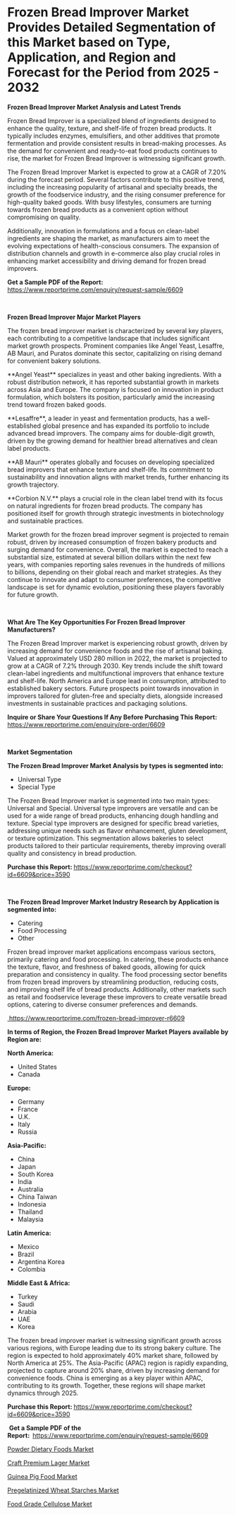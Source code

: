 <p><h1>Frozen Bread Improver Market Provides Detailed Segmentation of this Market based on Type, Application, and Region and Forecast for the Period from 2025 - 2032</h1></p><p><strong>Frozen Bread Improver Market Analysis and Latest Trends</strong></p>
<p><p>Frozen Bread Improver is a specialized blend of ingredients designed to enhance the quality, texture, and shelf-life of frozen bread products. It typically includes enzymes, emulsifiers, and other additives that promote fermentation and provide consistent results in bread-making processes. As the demand for convenient and ready-to-eat food products continues to rise, the market for Frozen Bread Improver is witnessing significant growth.</p><p>The Frozen Bread Improver Market is expected to grow at a CAGR of 7.20% during the forecast period. Several factors contribute to this positive trend, including the increasing popularity of artisanal and specialty breads, the growth of the foodservice industry, and the rising consumer preference for high-quality baked goods. With busy lifestyles, consumers are turning towards frozen bread products as a convenient option without compromising on quality.</p><p>Additionally, innovation in formulations and a focus on clean-label ingredients are shaping the market, as manufacturers aim to meet the evolving expectations of health-conscious consumers. The expansion of distribution channels and growth in e-commerce also play crucial roles in enhancing market accessibility and driving demand for frozen bread improvers.</p></p>
<p><strong>Get a Sample PDF of the Report:&nbsp;</strong> <a href="https://www.reportprime.com/enquiry/request-sample/6609?utm_campaign=1088&utm_medium=2&utm_source=Github&utm_content=ia&utm_term=19032025&utm_id=frozen-bread-improver">https://www.reportprime.com/enquiry/request-sample/6609</a></p>
<p>&nbsp;</p>
<p><strong>Frozen Bread Improver Major Market Players</strong></p>
<p><p>The frozen bread improver market is characterized by several key players, each contributing to a competitive landscape that includes significant market growth prospects. Prominent companies like Angel Yeast, Lesaffre, AB Mauri, and Puratos dominate this sector, capitalizing on rising demand for convenient bakery solutions.</p><p>**Angel Yeast** specializes in yeast and other baking ingredients. With a robust distribution network, it has reported substantial growth in markets across Asia and Europe. The company is focused on innovation in product formulation, which bolsters its position, particularly amid the increasing trend toward frozen baked goods.</p><p>**Lesaffre**, a leader in yeast and fermentation products, has a well-established global presence and has expanded its portfolio to include advanced bread improvers. The company aims for double-digit growth, driven by the growing demand for healthier bread alternatives and clean label products. </p><p>**AB Mauri** operates globally and focuses on developing specialized bread improvers that enhance texture and shelf-life. Its commitment to sustainability and innovation aligns with market trends, further enhancing its growth trajectory.</p><p>**Corbion N.V.** plays a crucial role in the clean label trend with its focus on natural ingredients for frozen bread products. The company has positioned itself for growth through strategic investments in biotechnology and sustainable practices.</p><p>Market growth for the frozen bread improver segment is projected to remain robust, driven by increased consumption of frozen bakery products and surging demand for convenience. Overall, the market is expected to reach a substantial size, estimated at several billion dollars within the next few years, with companies reporting sales revenues in the hundreds of millions to billions, depending on their global reach and market strategies. As they continue to innovate and adapt to consumer preferences, the competitive landscape is set for dynamic evolution, positioning these players favorably for future growth.</p></p>
<p>&nbsp;</p>
<p><strong>What Are The Key Opportunities For Frozen Bread Improver Manufacturers?</strong></p>
<p><p>The Frozen Bread Improver market is experiencing robust growth, driven by increasing demand for convenience foods and the rise of artisanal baking. Valued at approximately USD 280 million in 2022, the market is projected to grow at a CAGR of 7.2% through 2030. Key trends include the shift toward clean-label ingredients and multifunctional improvers that enhance texture and shelf-life. North America and Europe lead in consumption, attributed to established bakery sectors. Future prospects point towards innovation in improvers tailored for gluten-free and specialty diets, alongside increased investments in sustainable practices and packaging solutions.</p></p>
<p><strong>Inquire or Share Your Questions If Any Before Purchasing This Report:</strong> <a href="https://www.reportprime.com/enquiry/pre-order/6609?utm_campaign=1088&utm_medium=2&utm_source=Github&utm_content=ia&utm_term=19032025&utm_id=frozen-bread-improver">https://www.reportprime.com/enquiry/pre-order/6609</a></p>
<p>&nbsp;</p>
<p><strong>Market Segmentation</strong></p>
<p><strong>The Frozen Bread Improver Market Analysis by types is segmented into:</strong></p>
<p><ul><li>Universal Type</li><li>Special Type</li></ul></p>
<p><p>The Frozen Bread Improver market is segmented into two main types: Universal and Special. Universal type improvers are versatile and can be used for a wide range of bread products, enhancing dough handling and texture. Special type improvers are designed for specific bread varieties, addressing unique needs such as flavor enhancement, gluten development, or texture optimization. This segmentation allows bakeries to select products tailored to their particular requirements, thereby improving overall quality and consistency in bread production.</p></p>
<p><strong>Purchase this Report:&nbsp;</strong><a href="https://www.reportprime.com/checkout?id=6609&price=3590&utm_campaign=1088&utm_medium=2&utm_source=Github&utm_content=ia&utm_term=19032025&utm_id=frozen-bread-improver">https://www.reportprime.com/checkout?id=6609&price=3590</a></p>
<p>&nbsp;</p>
<p><strong>The Frozen Bread Improver Market Industry Research by Application is segmented into:</strong></p>
<p><ul><li>Catering</li><li>Food Processing</li><li>Other</li></ul></p>
<p><p>Frozen bread improver market applications encompass various sectors, primarily catering and food processing. In catering, these products enhance the texture, flavor, and freshness of baked goods, allowing for quick preparation and consistency in quality. The food processing sector benefits from frozen bread improvers by streamlining production, reducing costs, and improving shelf life of bread products. Additionally, other markets such as retail and foodservice leverage these improvers to create versatile bread options, catering to diverse consumer preferences and demands.</p></p>
<p><a href="https://www.reportprime.com/frozen-bread-improver-r6609?utm_campaign=1088&utm_medium=2&utm_source=Github&utm_content=ia&utm_term=19032025&utm_id=frozen-bread-improver">&nbsp;https://www.reportprime.com/frozen-bread-improver-r6609</a></p>
<p><strong>In terms of Region, the Frozen Bread Improver Market Players available by Region are:</strong></p>
<p>
    <p> <strong> North America: </strong>
        <ul>
            <li>United States</li>
            <li>Canada</li>
        </ul>
        </p> 
    <p> <strong> Europe: </strong>
        <ul>
            <li>Germany</li>
            <li>France</li>
            <li>U.K.</li>
            <li>Italy</li>
            <li>Russia</li>
        </ul>
        </p> 
    <p> <strong> Asia-Pacific: </strong>
        <ul>
            <li>China</li>
            <li>Japan</li>
            <li>South Korea</li>
            <li>India</li>
            <li>Australia</li>
            <li>China Taiwan</li>
            <li>Indonesia</li>
            <li>Thailand</li>
            <li>Malaysia</li>
        </ul>
        </p> 
    <p> <strong> Latin America: </strong>
        <ul>
            <li>Mexico</li>
            <li>Brazil</li>
            <li>Argentina Korea</li>
            <li>Colombia</li>
        </ul>
        </p> 
    <p> <strong> Middle East & Africa: </strong>
        <ul>
            <li>Turkey</li>
            <li>Saudi</li>
            <li>Arabia</li>
            <li>UAE</li>
            <li>Korea</li>
        </ul>
    </p>
    </p>
<p><p>The frozen bread improver market is witnessing significant growth across various regions, with Europe leading due to its strong bakery culture. The region is expected to hold approximately 40% market share, followed by North America at 25%. The Asia-Pacific (APAC) region is rapidly expanding, projected to capture around 20% share, driven by increasing demand for convenience foods. China is emerging as a key player within APAC, contributing to its growth. Together, these regions will shape market dynamics through 2025.</p></p>
<p><strong>Purchase this Report: </strong><a href="https://www.reportprime.com/checkout?id=6609&price=3590&utm_campaign=1088&utm_medium=2&utm_source=Github&utm_content=ia&utm_term=19032025&utm_id=frozen-bread-improver">https://www.reportprime.com/checkout?id=6609&price=3590</a></p>
<p>&nbsp;<strong>Get a Sample PDF of the Report:&nbsp;&nbsp;</strong><a href="https://www.reportprime.com/enquiry/request-sample/6609?utm_campaign=1088&utm_medium=2&utm_source=Github&utm_content=ia&utm_term=19032025&utm_id=frozen-bread-improver">https://www.reportprime.com/enquiry/request-sample/6609</a></p>
<p><strong></strong></p>
<p><p><a href="https://github.com/oduorsarath9/Market-Research-Report-List-1/blob/main/powder-dietary-foods-market.md?utm_campaign=1088&utm_medium=2&utm_source=Github&utm_content=ia&utm_term=19032025&utm_id=frozen-bread-improver">Powder Dietary Foods Market</a></p><p><a href="https://github.com/floengsubb/Market-Research-Report-List-1/blob/main/craft-premium-lager-market.md?utm_campaign=1088&utm_medium=2&utm_source=Github&utm_content=ia&utm_term=19032025&utm_id=frozen-bread-improver">Craft Premium Lager Market</a></p><p><a href="https://github.com/ildyduedu/Market-Research-Report-List-1/blob/main/guinea-pig-food-market.md?utm_campaign=1088&utm_medium=2&utm_source=Github&utm_content=ia&utm_term=19032025&utm_id=frozen-bread-improver">Guinea Pig Food Market</a></p><p><a href="https://github.com/salkidtodo/Market-Research-Report-List-1/blob/main/pregelatinized-wheat-starches-market.md?utm_campaign=1088&utm_medium=2&utm_source=Github&utm_content=ia&utm_term=19032025&utm_id=frozen-bread-improver">Pregelatinized Wheat Starches Market</a></p><p><a href="https://github.com/eleussabra/Market-Research-Report-List-1/blob/main/food-grade-cellulose-market.md?utm_campaign=1088&utm_medium=2&utm_source=Github&utm_content=ia&utm_term=19032025&utm_id=frozen-bread-improver">Food Grade Cellulose Market</a></p></p>